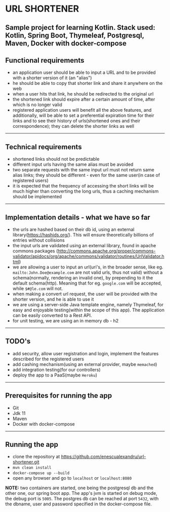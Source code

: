 # URL SHORTENER

Sample project for learning Kotlin. Stack used: Kotlin, Spring Boot, Thymeleaf, Postgresql, Maven,
Docker with docker-compose
---

## Functional requirements

- an application user should be able to input a URL and to be provided with a shorter version of it (an "alias")
- he should be able to copy that shorter link and share it anywhere on the web
- when a user hits that link, he should be redirected to the original url
- the shortened link should expire after a certain amount of time, after which is no longer valid
- registered application users will benefit all the above features, and additionally, will be able to set a preferential
  expiration time for their links and to see their history of urls(shortened ones and their correspondence); they can
  delete the shorter links as well

---

## Technical requirements

- shortened links should not be predictable
- different input urls having the same alias must be avoided
- two separate requests with the same input url must not return same alias links; they should be different - even for
  the same user(in case of registered users)
- it is expected that the frequency of accessing the short links will be much higher than converting the long urls, thus
  a caching mechanism should be implemented

---

## Implementation details - what we have so far

- the urls are hashed based on their db id, using an external library(https://hashids.org/). This will ensure
  theoretically billions of entries without collisions
- the input urls are validated using an external library, found in apache commons packages
  (http://commons.apache.org/proper/commons-validator/apidocs/org/apache/commons/validator/routines/UrlValidator.html)
- we are allowing a user to input an url(uri's, in the broader sense, like eg. `mailto:John.Doe@example.com` are not valid urls, thus not valid)
without a schema(normally, rendering an invalid one), by prepending to it the default schema(http).
Meaning that for eg. `google.com` will be accepted, while `$#@le.com` will not.
- when making a convert url request, the user will be provided with the shorter version, and he is able to use it
- we are using a server-side Java template engine, namely Thymeleaf, for easy and enjoyable testing(within the scope of
  this app). The application can be easily converted to a Rest API.
- for unit testing, we are using an in memory db - h2

---

## TODO's

- add security, allow user registration and login, implement the features described for the registered users
- add cashing mechanism(using an external provider, maybe `memached`)
- add integration testing(for our controllers)
- deploy the app to a PaaS(maybe `Heroku`)

---

## Prerequisites for running the app

- Git
- Jdk 11
- Maven
- Docker with docker-compose

---

## Running the app

- clone the repository at https://github.com/enescualexandru/url-shortener.git
- `mvn clean install`
- `docker-compose up --build`
- open any browser and go to `localhost` or `localhost:8080`

**NOTE:** two containers are started, one being the postgresql db and the other one, our spring boot app. The app's jvm
is started on debug mode, the debug port is `5005`. The postgres db can be reached at port `5432`, with the dbname, user
and password specified in the docker-compose file.
